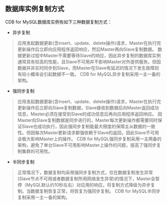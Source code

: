 ## 数据库实例复制方式
CDB for MySQL数据库实例有如下三种数据复制方式：
* 异步复制
> 应用发起数据更新(含insert、update、delete操作)请求，Master在执行完更新操作后立即向应用程序返回响应，然后Master再向Slave复制数据。
> 数据更新过程中Master不需要等待Slave的响应，因此异步复制的数据库实例通常具有较高的性能，且Slave不可用并不影响Master对外提供服务。但因数据并非实时同步到Slave，而Master在Slave有延迟的情况下发生故障则有较小概率会引起数据不一致。
> CDB for MySQL异步复制采用一主一备的架构。
 
* 强同步复制
> 应用发起数据更新(含insert、update、delete操作)请求，Master在执行完更新操作后立即向Slave复制数据，Slave接收到数据后向Master返回成功信息，Master必须在接受到Slave的成功信息后再向应用程序返回响应。
> 因Master向Slave复制数据是同步进行的，Master每次更新操作都需要同时保证Slave也成功执行，因此强同步复制能最大限度的保障主从数据的一致性。但因每次Master更新请求都强依赖于Slave的返回，因此Slave不可用会极大影响Master上的操作。
> CDB for MySQL强同步复制采用一主两备的架构，避免了单台Slave不可用影响Master上操作的问题，提高了强同步复制集群的可用性。

* 半同步复制
> 正常情况下，数据复制均采用强同步复制方式，仅在数据复制发生异常(Slave节点不可用或者数据复制所用网络发生异常)的情况下，Master会暂停（MySQL默认约10秒左右）对应用的响应，将复制方式降级为异步复制。当数据复制恢复正常，将恢复为强同步复制。
> CDB for MySQL半同步复制采用一主一备的架构。

